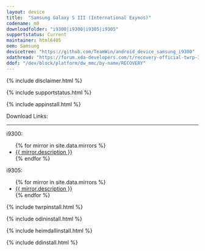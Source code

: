 ```yaml
---
layout: device
title:  "Samsung Galaxy S III (International Exynos)"
codename: m0
downloadfolder: "i9300|i9300|i9305|i9305"
supportstatus: Current
maintainer: html6405
oem: Samsung
devicetree: "https://github.com/TeamWin/android_device_samsung_i9300"
xdathread: "https://forum.xda-developers.com/t/recovery-official-twrp-3-5-0_9-0-i9300-i9305.4241781/post-84590975"
ddof: "/dev/block/platform/dw_mmc/by-name/RECOVERY"
---
```


{% include disclaimer.html %}

{% include supportstatus.html %}

{% include appinstall.html %}

<div class='page-heading'>Download Links:</div>
<hr />
<p class="text">i9300:</p>
<ul>
{% for mirror in site.data.mirrors %}
  <li>
    <a href="{{ mirror.baseurl }}i9300">
      {{ mirror.description }}
    </a>
  </li>
{% endfor %}
</ul>
<p class="text">i9305:</p>
<ul>
{% for mirror in site.data.mirrors %}
  <li>
    <a href="{{ mirror.baseurl }}i9305">
      {{ mirror.description }}
    </a>
  </li>
{% endfor %}
</ul>

{% include twrpinstall.html %}

{% include odininstall.html %}

{% include heimdallinstall.html %}

{% include ddinstall.html %}
